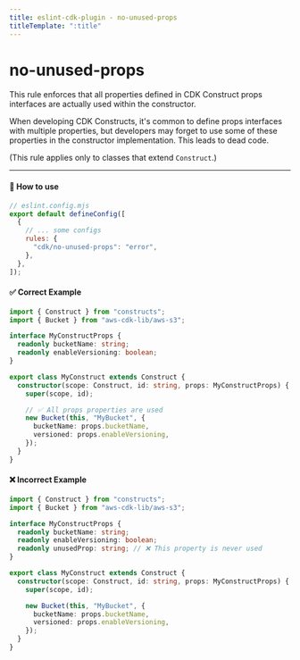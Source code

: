 ```yaml
---
title: eslint-cdk-plugin - no-unused-props
titleTemplate: ":title"
---
```


<script setup>
import NotRecommendedItem from '../components/NotRecommendedItem.vue'
import NextRecommendedItem from '../components/NextRecommendedItem.vue'
</script>

# no-unused-props

<NotRecommendedItem />
<NextRecommendedItem version="v4.0.0" />

This rule enforces that all properties defined in CDK Construct props interfaces are actually used within the constructor.

When developing CDK Constructs, it's common to define props interfaces with multiple properties, but developers may forget to use some of these properties in the constructor implementation. This leads to dead code.

(This rule applies only to classes that extend `Construct`.)

---

#### 🔧 How to use

```js
// eslint.config.mjs
export default defineConfig([
  {
    // ... some configs
    rules: {
      "cdk/no-unused-props": "error",
    },
  },
]);
```

#### ✅ Correct Example

```ts
import { Construct } from "constructs";
import { Bucket } from "aws-cdk-lib/aws-s3";

interface MyConstructProps {
  readonly bucketName: string;
  readonly enableVersioning: boolean;
}

export class MyConstruct extends Construct {
  constructor(scope: Construct, id: string, props: MyConstructProps) {
    super(scope, id);

    // ✅ All props properties are used
    new Bucket(this, "MyBucket", {
      bucketName: props.bucketName,
      versioned: props.enableVersioning,
    });
  }
}
```

#### ❌ Incorrect Example

```ts
import { Construct } from "constructs";
import { Bucket } from "aws-cdk-lib/aws-s3";

interface MyConstructProps {
  readonly bucketName: string;
  readonly enableVersioning: boolean;
  readonly unusedProp: string; // ❌ This property is never used
}

export class MyConstruct extends Construct {
  constructor(scope: Construct, id: string, props: MyConstructProps) {
    super(scope, id);

    new Bucket(this, "MyBucket", {
      bucketName: props.bucketName,
      versioned: props.enableVersioning,
    });
  }
}
```
